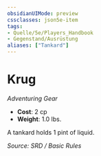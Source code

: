 ```yaml
---
obsidianUIMode: preview
cssclasses: json5e-item
tags:
- Quelle/5e/Players_Handbook
- Gegenstand/Ausrüstung
aliases: ["Tankard"]
---
```

# Krug
*Adventuring Gear*  

- **Cost**: 2 cp
- **Weight**: 1.0 lbs.

A tankard holds 1 pint of liquid.

*Source: SRD / Basic Rules*